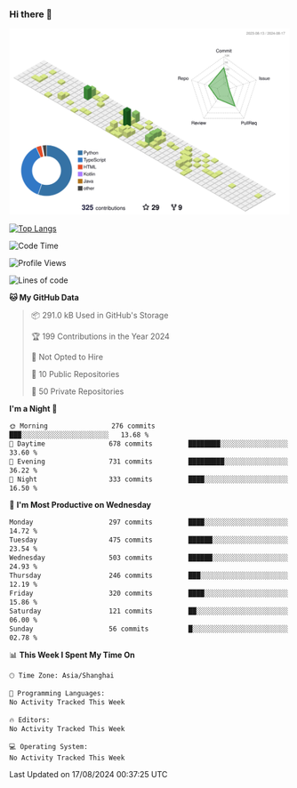 ### Hi there 👋

![](./profile-3d-contrib/profile-green-animate.svg)

 

[![Top Langs](https://github-readme-stats.vercel.app/api/top-langs/?username=fly2tomato)](https://github.com/anuraghazra/github-readme-stats)


 

<!--START_SECTION:waka-->
![Code Time](http://img.shields.io/badge/Code%20Time-5%20hrs%2042%20mins-blue)

![Profile Views](http://img.shields.io/badge/Profile%20Views-0-blue)

![Lines of code](https://img.shields.io/badge/From%20Hello%20World%20I%27ve%20Written-520.9%20thousand%20lines%20of%20code-blue)

**🐱 My GitHub Data** 

> 📦 291.0 kB Used in GitHub's Storage 
 > 
> 🏆 199 Contributions in the Year 2024
 > 
> 🚫 Not Opted to Hire
 > 
> 📜 10 Public Repositories 
 > 
> 🔑 50 Private Repositories 
 > 
**I'm a Night 🦉** 

```text
🌞 Morning                276 commits         ███░░░░░░░░░░░░░░░░░░░░░░   13.68 % 
🌆 Daytime                678 commits         ████████░░░░░░░░░░░░░░░░░   33.60 % 
🌃 Evening                731 commits         █████████░░░░░░░░░░░░░░░░   36.22 % 
🌙 Night                  333 commits         ████░░░░░░░░░░░░░░░░░░░░░   16.50 % 
```
📅 **I'm Most Productive on Wednesday** 

```text
Monday                   297 commits         ████░░░░░░░░░░░░░░░░░░░░░   14.72 % 
Tuesday                  475 commits         ██████░░░░░░░░░░░░░░░░░░░   23.54 % 
Wednesday                503 commits         ██████░░░░░░░░░░░░░░░░░░░   24.93 % 
Thursday                 246 commits         ███░░░░░░░░░░░░░░░░░░░░░░   12.19 % 
Friday                   320 commits         ████░░░░░░░░░░░░░░░░░░░░░   15.86 % 
Saturday                 121 commits         ██░░░░░░░░░░░░░░░░░░░░░░░   06.00 % 
Sunday                   56 commits          █░░░░░░░░░░░░░░░░░░░░░░░░   02.78 % 
```


📊 **This Week I Spent My Time On** 

```text
🕑︎ Time Zone: Asia/Shanghai

💬 Programming Languages: 
No Activity Tracked This Week

🔥 Editors: 
No Activity Tracked This Week

💻 Operating System: 
No Activity Tracked This Week
```


 Last Updated on 17/08/2024 00:37:25 UTC
<!--END_SECTION:waka-->
